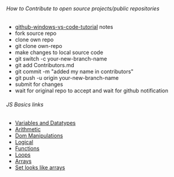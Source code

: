 ###### How to Contribute to open source projects/public repositories
* [github-windows-vs-code-tutorial](https://github.com/firstcontributions/first-contributions/blob/main/gui-tool-tutorials/github-windows-vs-code-tutorial.md)
notes
* fork source repo
* clone own repo
* git clone own-repo
* make changes to local source code
* git switch -c your-new-branch-name
* git add Contributors.md
* git commit -m "added my name in contributors"
* git push -u origin your-new-branch-name
* submit for changes
* wait for original repo to accept and wait for github notification

###### JS Basics links
* [Variables and Datatypes](https://github.com/munetracker/html_css_js_basics/blob/master/src/tryjs/ep1_variable_datatypes.js)
* [Arithmetic](https://github.com/munetracker/html_css_js_basics/blob/master/src/tryjs/ep2_arithmetic.js)
* [Dom Manipulations](https://github.com/munetracker/html_css_js_basics/blob/master/src/tryjs/ep3_dom_manipulation.js)
* [Logical](https://github.com/munetracker/html_css_js_basics/blob/master/src/tryjs/ep4_logical.js)
* [Functions](https://github.com/munetracker/html_css_js_basics/blob/master/src/tryjs/ep5_function.js)
* [Loops](https://github.com/munetracker/html_css_js_basics/blob/master/src/tryjs/ep6_loops.js)
* [Arrays](https://github.com/munetracker/html_css_js_basics/blob/master/src/tryjs/ep7_arrays.js)
* [Set looks like arrays](https://github.com/munetracker/html_css_js_basics/blob/master/src/tryjs/ep8_set_lookslikearrays.js)


    